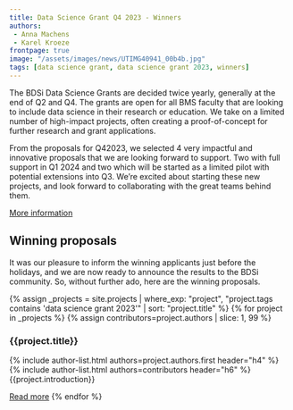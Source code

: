 ```yaml
---
title: Data Science Grant Q4 2023 - Winners
authors:
 - Anna Machens
 - Karel Kroeze
frontpage: true
image: "/assets/images/news/UTIMG40941_00b4b.jpg"
tags: [data science grant, data science grant 2023, winners]
---
```


The BDSi Data Science Grants are decided twice yearly, generally at the end of Q2 and Q4. The grants are open for all BMS faculty that are looking to include data science in their research or education. We take on a limited number of high-impact projects, often creating a proof-of-concept for further research and grant applications. 

From the proposals for Q42023, we selected 4 very impactful and innovative proposals that we are looking forward to support. Two with full support in Q1 2024 and two which will be started as a limited pilot with potential extensions into Q3. We’re excited about starting these new projects, and look forward to collaborating with the great teams behind them.

<a class="button" href="/data-science-grant">More information</a>

## Winning proposals
It was our pleasure to inform the winning applicants just before the holidays, and we are now ready to announce the results to the BDSi community. So, without further ado, here are the winning proposals.

{% assign _projects = site.projects | where_exp: "project", "project.tags contains 'data science grant 2023'" | sort: "project.title" %}
{% for project in _projects %}
{% assign contributors=project.authors | slice: 1, 99 %}

### {{project.title}}
{% include author-list.html authors=project.authors.first header="h4" %}
{% include author-list.html authors=contributors header="h6" %}
{{project.introduction}}

<a class="button" href="{{site.baseUrl}}{{project.url}}">Read more</a>
{% endfor %}
